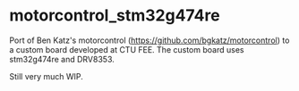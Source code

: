 # motorcontrol_stm32g474re

Port of Ben Katz's motorcontrol (https://github.com/bgkatz/motorcontrol) to a custom board developed at CTU FEE. The custom board uses stm32g474re and DRV8353.

Still very much WIP.
